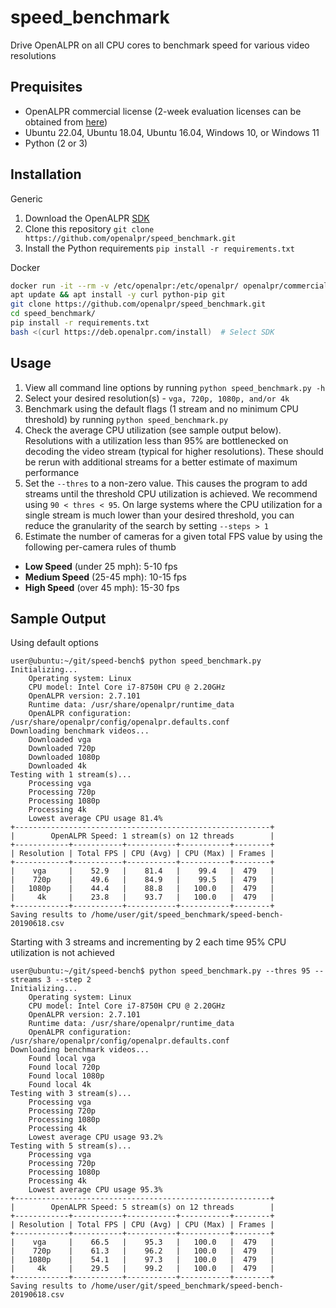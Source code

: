 # speed_benchmark 

Drive OpenALPR on all CPU cores to benchmark speed for various video resolutions

## Prequisites

* OpenALPR commercial license (2-week evaluation licenses can be obtained from 
[here](https://license.openalpr.com/evalrequest/))
* Ubuntu 22.04, Ubuntu 18.04, Ubuntu 16.04, Windows 10, or Windows 11
* Python (2 or 3)

## Installation

Generic

1. Download the OpenALPR [SDK](https://help.rekor.ai/how-do-i-install-the-rekor-scout-sdk)
2. Clone this repository `git clone https://github.com/openalpr/speed_benchmark.git`
3. Install the Python requirements `pip install -r requirements.txt`

Docker

```bash
docker run -it --rm -v /etc/openalpr:/etc/openalpr/ openalpr/commercial-agent /bin/bash
apt update && apt install -y curl python-pip git
git clone https://github.com/openalpr/speed_benchmark.git
cd speed_benchmark/
pip install -r requirements.txt
bash <(curl https://deb.openalpr.com/install)  # Select SDK
```

## Usage

1. View all command line options by running `python speed_benchmark.py -h`
2. Select your desired resolution(s) - `vga, 720p, 1080p, and/or 4k`
3. Benchmark using the default flags (1 stream and no minimum CPU threshold) by running `python speed_benchmark.py`
3. Check the average CPU utilization (see sample output below). Resolutions with a utilization less than 95% are bottlenecked 
on decoding the video stream (typical for higher resolutions). These should be rerun with additional streams for a 
better estimate of maximum performance
4. Set the `--thres` to a non-zero value. This causes the program to add streams until the threshold CPU utilization is 
achieved. We recommend using `90 < thres < 95`. On large systems where the CPU utilization for a single stream is much 
lower than your desired threshold, you can reduce the granularity of the search by setting `--steps > 1`
5. Estimate the number of cameras for a given total FPS value by using the following per-camera rules of thumb

* **Low Speed** (under 25 mph): 5-10 fps
* **Medium Speed** (25-45 mph): 10-15 fps
* **High Speed** (over 45 mph): 15-30 fps  

## Sample Output

Using default options

```commandline
user@ubuntu:~/git/speed-bench$ python speed_benchmark.py
Initializing...
	Operating system: Linux
	CPU model: Intel Core i7-8750H CPU @ 2.20GHz
	OpenALPR version: 2.7.101
	Runtime data: /usr/share/openalpr/runtime_data
	OpenALPR configuration: /usr/share/openalpr/config/openalpr.defaults.conf
Downloading benchmark videos...
	Downloaded vga
	Downloaded 720p
	Downloaded 1080p
	Downloaded 4k
Testing with 1 stream(s)...
	Processing vga
	Processing 720p
	Processing 1080p
	Processing 4k
	Lowest average CPU usage 81.4%
+---------------------------------------------------------+
|        OpenALPR Speed: 1 stream(s) on 12 threads        |
+------------+-----------+-----------+-----------+--------+
| Resolution | Total FPS | CPU (Avg) | CPU (Max) | Frames |
+------------+-----------+-----------+-----------+--------+
|    vga     |    52.9   |    81.4   |    99.4   |  479   |
|    720p    |    49.6   |    84.9   |    99.5   |  479   |
|   1080p    |    44.4   |    88.8   |   100.0   |  479   |
|     4k     |    23.8   |    93.7   |   100.0   |  479   |
+------------+-----------+-----------+-----------+--------+
Saving results to /home/user/git/speed_benchmark/speed-bench-20190618.csv
```

Starting with 3 streams and incrementing by 2 each time 95% CPU utilization is not achieved

```commandline
user@ubuntu:~/git/speed-bench$ python speed_benchmark.py --thres 95 --streams 3 --step 2
Initializing...
	Operating system: Linux
	CPU model: Intel Core i7-8750H CPU @ 2.20GHz
	OpenALPR version: 2.7.101
	Runtime data: /usr/share/openalpr/runtime_data
	OpenALPR configuration: /usr/share/openalpr/config/openalpr.defaults.conf
Downloading benchmark videos...
	Found local vga
	Found local 720p
	Found local 1080p
	Found local 4k
Testing with 3 stream(s)...
	Processing vga
	Processing 720p
	Processing 1080p
	Processing 4k
	Lowest average CPU usage 93.2%
Testing with 5 stream(s)...
	Processing vga
	Processing 720p
	Processing 1080p
	Processing 4k
	Lowest average CPU usage 95.3%
+---------------------------------------------------------+
|        OpenALPR Speed: 5 stream(s) on 12 threads        |
+------------+-----------+-----------+-----------+--------+
| Resolution | Total FPS | CPU (Avg) | CPU (Max) | Frames |
+------------+-----------+-----------+-----------+--------+
|    vga     |    66.5   |    95.3   |   100.0   |  479   |
|    720p    |    61.3   |    96.2   |   100.0   |  479   |
|   1080p    |    54.1   |    97.3   |   100.0   |  479   |
|     4k     |    29.5   |    99.2   |   100.0   |  479   |
+------------+-----------+-----------+-----------+--------+
Saving results to /home/user/git/speed_benchmark/speed-bench-20190618.csv
```
